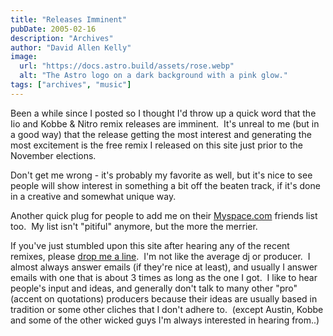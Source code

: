 ```yaml
---
title: "Releases Imminent"
pubDate: 2005-02-16
description: "Archives"
author: "David Allen Kelly"
image:
  url: "https://docs.astro.build/assets/rose.webp"
  alt: "The Astro logo on a dark background with a pink glow."
tags: ["archives", "music"]
---
```


Been a while since I posted so I thought I'd throw up a quick word that the Iio and Kobbe & Nitro remix releases are imminent.  It's unreal to me (but in a good way) that the release getting the most interest and generating the most excitement is the free remix I released on this site just prior to the November elections.

Don't get me wrong - it's probably my favorite as well, but it's nice to see people will show interest in something a bit off the beaten track, if it's done in a creative and somewhat unique way.

Another quick plug for people to add me on their [Myspace.com](http://www.myspace.com/kellydallen) friends list too.  My list isn't "pitiful" anymore, but the more the merrier.

If you've just stumbled upon this site after hearing any of the recent remixes, please [drop me a line](mailto:kellydallen@gmail.com).  I'm not like the average dj or producer.  I almost always answer emails (if they're nice at least), and usually I answer emails with one that is about 3 times as long as the one I got.  I like to hear people's input and ideas, and generally don't talk to many other "pro" (accent on quotations) producers because their ideas are usually based in tradition or some other cliches that I don't adhere to.  (except Austin, Kobbe and some of the other wicked guys I'm always interested in hearing from..)
